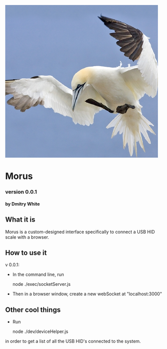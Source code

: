 ![Morus Logo](https://github.com/dmitrydwhite/morus/blob/master/morus_square.png?raw=true)
# Morus
### version 0.0.1
#### by Dmitry White

## What it is
Morus is a custom-designed interface specifically to connect a USB HID scale with a browser.

## How to use it
v 0.0.1: 
* In the command line, run

    node ./exec/socketServer.js

* Then in a browser window, create a new webSocket at "localhost:3000"

## Other cool things
* Run 

    node ./dev/deviceHelper.js

in order to get a list of all the USB HID's connected to the system.




